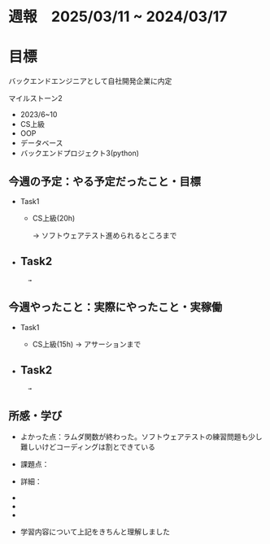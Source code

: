 # 週報　2025/03/11 ~ 2024/03/17

# 目標
バックエンドエンジニアとして自社開発企業に内定

マイルストーン2　
   - 2023/6~10
   - CS上級
   - OOP
   - データベース
   - バックエンドプロジェクト3(python)



## 今週の予定：やる予定だったこと・目標
- Task1
    - CS上級(20h)
        
        → ソフトウェアテスト進められるところまで

- Task2
    -  
        
        → 



## 今週やったこと：実際にやったこと・実稼働
- Task1
    - CS上級(15h)
        → アサーションまで
    
- Task2
    -  

        → 

    
## 所感・学び
- よかった点：ラムダ関数が終わった。ソフトウェアテストの練習問題も少し難しいけどコーディングは割とできている
- 課題点：
- 詳細：



-
- 
- 

- 学習内容について上記をきちんと理解しました
